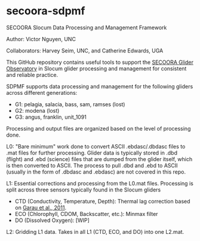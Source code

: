 # secoora-sdpmf
SECOORA Slocum Data Processing and Management Framework

Author: Victor Nguyen, UNC

Collaborators: Harvey Seim, UNC, and Catherine Edwards, UGA

This GitHub repository contains useful tools to support the [SECOORA Glider Observatory](https://secoora.org/data/secoora-glider-observatory/) in Slocum glider processing and management for consistent and reliable practice. 

SDPMF supports data processing and management for the following gliders across different generations:
* G1: pelagia, salacia, bass, sam, ramses (lost)
* G2: modena (lost)
* G3: angus, franklin, unit_1091


Processing and output files are organized based on the level of processing done. 

L0: "Bare minimum" work done to convert ASCII .ebdasc/.dbdasc files to .mat files for further processing. Glider data is typically stored in .dbd (flight) and .ebd (science) files that are dumped from the glider itself, which is then converted to ASCII. The process to pull .dbd and .ebd to ASCII (usually in the form of .dbdasc and .ebdasc) are not covered in this repo. 

L1: Essential corrections and processing from the L0.mat files. Processing is split across three sensors typically found in the Slocum gliders
* CTD (Conductivity, Temperature, Depth): Thermal lag correction based on [Garau et al., 2011](https://journals.ametsoc.org/view/journals/atot/28/9/jtech-d-10-05030_1.xml). 
* ECO (Chlorophyll, CDOM, Backscatter, etc.): Minmax filter
* DO (Dissolved Oxygen): [WIP]

L2: Gridding L1 data. Takes in all L1 (CTD, ECO, and DO) into one L2.mat. 

